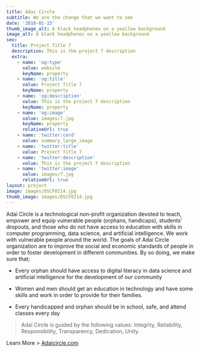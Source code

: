 ```yaml
---
title: Adai Circle
subtitle: We are the change that we want to see
date: '2018-01-15'
thumb_image_alt: A black headphones on a yeallow background
image_alt: A black headphones on a yeallow background
seo:
  title: Project Title 7
  description: This is the project 7 description
  extra:
    - name: 'og:type'
      value: website
      keyName: property
    - name: 'og:title'
      value: Project Title 7
      keyName: property
    - name: 'og:description'
      value: This is the project 7 description
      keyName: property
    - name: 'og:image'
      value: images/7.jpg
      keyName: property
      relativeUrl: true
    - name: 'twitter:card'
      value: summary_large_image
    - name: 'twitter:title'
      value: Project Title 7
    - name: 'twitter:description'
      value: This is the project 7 description
    - name: 'twitter:image'
      value: images/7.jpg
      relativeUrl: true
layout: project
image: images/DSCF0214.jpg
thumb_image: images/DSCF0214.jpg
---
```

Adai Circle is a technological non-profit organization devoted to teach, empower and equip vulnerable people (orphans, handicaps), students’ dropouts, and those who do not have access to education with skills in computer programming, data science, and artificial intelligence. We work with vulnerable people around the world. The goals of Adai Circle organization are to improve the social and economic standards of people in order to foster development in different communities. By so doing, we make sure that;

*   Every orphan should have access to digital literacy in data science and artificial intelligence for the development of our community

*   Women and men should get an education in technology and have some skills and work in order to provide for their families.

*   Every handicapped and orphan should be in school, safe, and attend classes every day

> Adai Circle is guided by the following values: Integrity, Reliability, Responsibility, Transparency, Dedication, Unity.

Learn More > [Adaicircle.com](http://www.adaicircle.com/index.html)
